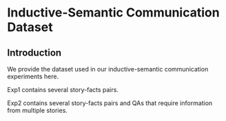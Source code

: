 # Inductive-Semantic Communication Dataset

## Introduction

We provide the dataset used in our inductive-semantic communication experiments here.

Exp1 contains several story-facts pairs.

Exp2 contains several story-facts pairs and QAs that require information from multiple stories.
